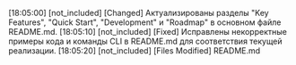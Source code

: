 [18:05:00] [not_included] [Changed] Актуализированы разделы "Key Features", "Quick Start", "Development" и "Roadmap" в основном файле README.md.
[18:05:10] [not_included] [Fixed] Исправлены некорректные примеры кода и команды CLI в README.md для соответствия текущей реализации.
[18:05:20] [not_included] [Files Modified] README.md
